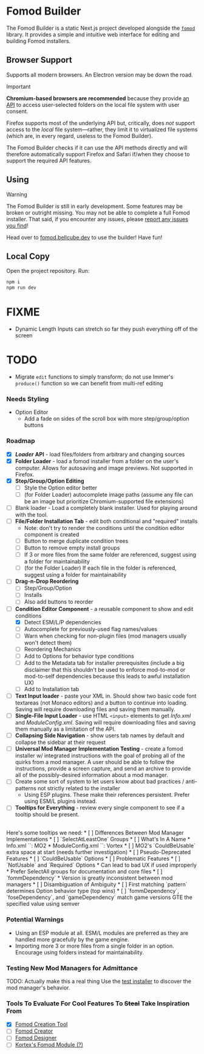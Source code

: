 # Fomod Builder

The Fomod Builder is a static Next.js project developed alongside the [`fomod`](https://npmjs.com/package/fomod) library. It provides a simple and intuitive web interface for editing and building Fomod installers.

## Browser Support

Supports all modern browsers. An Electron version may be down the road.

> [!IMPORTANT]
> **Chromium-based browsers are recommended** because they provide [an API](https://developer.mozilla.org/en-US/docs/Web/API/File_System_API) to access user-selected folders on the local file system with user consent.
>
> Firefox supports most of the underlying API but, critically, does *not* support access to the *local* file system—rather, they limit it to virtualized file systems (which are, in every regard, useless to the Fomod Builder).
>
> The Fomod Builder checks if it can use the API methods directly and will therefore automatically support Firefox and Safari if/when they choose to support the required API features.

## Using

> [!WARNING]
> The Fomod Builder is still in early development. Some features may be broken or outright missing. You may not be able to complete a full Fomod installer. That said, if you encounter any issues, please [report any issues you find](https://github.com/bellcubeDev/fomod-builder/issues/new/)!

Head over to [fomod.bellcube.dev](https://fomod.bellcube.dev) to use the builder! Have fun!

## Local Copy

Open the project repository. Run:
```bash
npm i
npm run dev
```

# FIXME
* Dynamic Length Inputs can stretch so far they push everything off of the screen

# TODO
* Migrate `edit` functions to simply transform; do not use Immer's `produce()` function so we can benefit from multi-ref editing

### Needs Styling
* Option Editor
  * Add a fade on sides of the scroll box with more step/group/option buttons

### Roadmap

* [X] ***Loader*** **API** - load files/folders from arbitrary and changing sources
* [X] **Folder Loader** - load a fomod installer from a folder on the user's computer. Allows for autosaving and image previews. Not supported in Firefox.
* [X] **Step/Group/Option Editing**
  * [ ] Style the Option editor better
  * [ ] (for Folder Loader) autocomplete image paths (assume any file can be an image but prioritize Chromium-supported file extensions)
* [ ] Blank loader - Load a completely blank installer. Used for playing around with the tool.
* [ ] **File/Folder Installation Tab** - edit both conditional and "required" installs
  * Note: don't try to render the conditions until the condition editor component is created
  * [ ] Button to merge duplicate condition trees
  * [ ] Button to remove empty install groups
  * [ ] If 3 or more files from the same folder are referenced, suggest using a folder for maintainability
  * [ ] (for the Folder Loader) If each file in the folder is referenced, suggest using a folder for maintainability
* [ ] **Drag-n-Drop Reordering**
  * [ ] Step/Group/Option
  * [ ] Installs
  * [ ] Also add buttons to reorder
* [ ] **Condition Editor Component** - a reusable component to show and edit conditions
  * [X] Detect ESM/L/P dependencies
  * [ ] Autocomplete for previously-used flag names/values
  * [ ] Warn when checking for non-plugin files (mod managers usually won't detect them)
  * [ ] Reordering Mechanics
  * [ ] Add to Options for behavior type conditions
  * [ ] Add to the Metadata tab for installer prerequisites (include a big disclaimer that this shouldn't be used to enforce mod-to-mod or mod-to-self dependencies because this leads to awful installation UX)
  * [ ] Add to Installation tab
* [ ] **Text Input loader** - paste your XML in. Should show two basic code font textareas (not Monaco editors) and a button to continue into loading. Saving will require downloading files and saving them manually.
* [ ] **Single-File Input Loader** - use HTML `<input>` elements to get *Info.xml* and *ModuleConfig.xml*. Saving will require downloading files and saving them manually as a limitation of the API.
* [ ] **Collapsing Side Navigation** - show users tab names by default and collapse the sidebar at their request
* [ ] **Universal Mod Manager Implementation Testing** - create a fomod installer w/ integrated instructions with the goal of probing all of the quirks from a mod manager. A user should be able to follow the instructions, provide a screen capture, and send an archive to provide all of the possibly-desired information about a mod manager.
* [ ] Create some sort of system to let users know about bad practices / anti-patterns not strictly related to the installer
  * Using ESP plugins. These make their references persistent. Prefer using ESM/L plugins instead.
* [ ] **Tooltips for Everything** - review every single component to see if a tooltip should be present. <!-- Check the [GitHub Readme](https://github.com/BellCubeDev/fomod-builder) for some of the tooltips I've made an explicit note to include. -->
<br />
  Here's some tooltips we need:
  * [ ] Differences Between Mod Manager Implementations
    * [ ] `SelectAtLeastOne` Groups <!-- TODO: Figure out what I meant by this -->
    * [ ] What's In A Name
      * Info.xml `<Name>`: MO2
      * ModuleConfig.xml `<ModuleName>`: Vortex
    * [ ] MO2's `CouldBeUsable` extra space at start (needs further investigation)
  * [ ] Pseudo-Deprecated Features
    * [ ] `CouldBeUsable` Options
  * [ ] Problematic Features
    * [ ] `NotUsable` and `Required` Options
      * Can lead to bad UX if used improperly
      * Prefer SelectAll groups for documentation and core files
    * [ ] `fommDependency`
      * Version is greatly inconsistent between mod managers
  * [ ] Disambiguation of Ambiguity
    * [ ] First matching `pattern` determines Option behavior type (top wins)
    * [ ] `fommDependency`, `foseDependency`, and `gameDependency` match game versions GTE the specified value using semver

### Potential Warnings
* Using an ESP module at all. ESM/L modules are preferred as they are handled more gracefully by the game engine.
* Importing more 3 or more files from a single folder in an option. Encourage using folders instead for maintainability.

### Testing New Mod Managers for Admittance
TODO: Actually make this a real thing
Use the [test installer](https://fomod.bellcube.dev/test-installer.zip) to discover the mod manager's behavior.

### Tools To Evaluate For Cool Features To ~~Steal~~ Take Inspiration From
* [X] [Fomod Creation Tool](https://www.nexusmods.com/fallout4/mods/6821)
* [ ] [Fomod Creator](https://www.nexusmods.com/fallout4/mods/14679)
* [ ] [Fomod Designer](https://github.com/GandaG/fomod-designer)
* [ ] [Kortex's Fomod Module (?)](https://www.nexusmods.com/skyrim/mods/90868)
